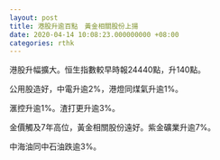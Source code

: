 ```yaml
---
layout: post
title: 港股升逾百點　黃金相關股份上揚
date: 2020-04-14 10:08:23.000000000 +08:00
categories: rthk
---
```


港股升幅擴大。恒生指數較早時報24440點，升140點。

公用股造好，中電升逾2%，港燈同煤氣升逾1%。

滙控升逾1%。渣打更升逾3%。

金價觸及7年高位，黃金相關股份遠好。紫金礦業升逾7%。

中海油同中石油跌逾3%。
